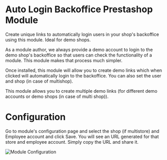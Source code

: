 # Auto Login Backoffice Prestashop Module

Create unique links to automatically login users in your shop's backoffice using this module. Ideal for demo shops.

As a module author, we always provide a demo account to login to the demo shop's backoffice so that users can check the functionality of a module. This module makes that process much simpler. 

Once installed, this module will allow you to create demo links which when clicked will automatically login to the backoffice. You can also set the user and shop (in case of multishop). 

This module allows you to create multiple demo links (for different demo accounts or demo shops (in case of multi shop)). 

# Configuration
Go to module's configuration page and select the shop (if multistore) and Employee account and click Save. You will see an URL generated for that store and employee account. Simply copy the URL and share it.

![Module Configuration](https://www.xtendify.com/uploads/product/1613-autologin_backoffice.png)

